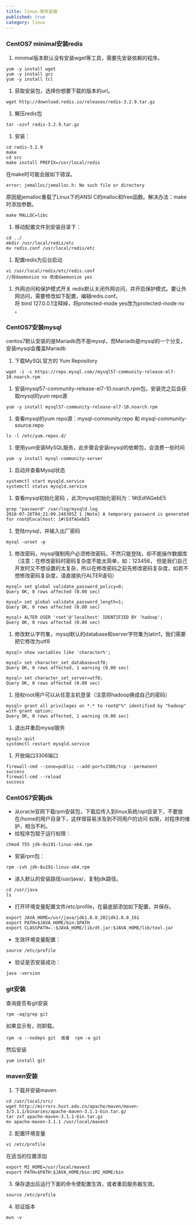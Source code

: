 ```yaml
---
title: linux-软件安装
published: true
category: linux
---
```



### CentOS7 minimal安装redis
1. minimal版本默认没有安装wget等工具，需要先安装依赖的程序。
```
yum -y install wget
yum -y install gcc
yum -y install tcl
```
1. 获取安装包，选择你想要下载的版本的url。
```
wget http://download.redis.io/releases/redis-3.2.9.tar.gz
```
1. 解压redis包
```
tar -xzvf redis-3.2.9.tar.gz
```
1. 安装：
```
cd redis-3.2.9
make
cd src
make install PREFIX=/usr/local/redis
```
在make时可能会报如下错误。
```
error: jemalloc/jemalloc.h: No such file or directory
```
原因是jemalloc重载了Linux下的ANSI C的malloc和free函数。解决办法：make时添加参数。
```
make MALLOC=libc
```


1. 移动配置文件到安装目录下：
```
cd ../
mkdir /usr/local/redis/etc
mv redis.conf /usr/local/redis/etc
```
1. 配置redis为后台启动
```
vi /usr/local/redis/etc/redis.conf 
//将daemonize no 改成daemonize yes
```
1. 外网访问和保护模式开关
redis默认关闭外网访问，并开启保护模式。要让外网访问，需要修改如下配置，编辑redis.conf。     
将 bind 127.0.0.1注释掉，将protected-mode yes改为protected-mode no 。

### CentOS7安装mysql
centos7默认安装的是Mariadb而不是mysql，而Mariadb是mysql的一个分支，安装mysql会覆盖Mariadb
1. 下载MySQL官方的 Yum Repository
```
wget -i -c https://repo.mysql.com//mysql57-community-release-el7-10.noarch.rpm 
```
1. 安装mysql57-community-release-el7-10.noarch.rpm包，安装完之后会获取mysql的yum repo源
```
yum -y install mysql57-community-release-el7-10.noarch.rpm
```
1. 查看mysql的yum repo源：mysql-community.repo 和 mysql-community-source.repo
```
ls -l /etc/yum.repos.d/
```
1. 使用yum安装MySQL服务，此步骤会安装mysql的依赖包，会浪费一些时间
```
yum -y install mysql-community-server
```
1. 启动并查看Mysql状态
```
systemctl start mysqld.service
systemctl status mysqld.service
```
1. 查看mysql初始化密码 ，此次mysql初始化密码为：1#(EdfAGebE5
```
grep "password" /var/log/mysqld.log
2018-07-26T04:21:09.246395Z 1 [Note] A temporary password is generated for root@localhost: 1#(EdfAGebE5
```
1. 登陆mysql，并输入出厂密码
```
mysql -uroot -p
```
1. 修改密码，mysql强制用户必须修改密码，不然只能登陆，却不能操作数据库（注意：在修改密码时密码复杂度不能太简单，如：123456，
但是我们自己开发时又不想设置的太复杂，所以在修改密码之前先修改密码复杂度，如若不想修改密码复杂度，请直接执行ALTER语句）
```
mysql> set global validate_password_policy=0;
Query OK, 0 rows affected (0.00 sec)
 
mysql> set global validate_password_length=1;
Query OK, 0 rows affected (0.00 sec)
 
mysql> ALTER USER 'root'@'localhost' IDENTIFIED BY 'hadoop';
Query OK, 0 rows affected (0.00 sec)
```
1. 修改默认字符集，mysql默认的database和server字符集为latin1，我们需要把它修改为utf8
```
mysql> show variables like 'character%';

mysql> set character_set_database=utf8;
Query OK, 0 rows affected, 1 warning (0.00 sec)
 
mysql> set character_set_server=utf8;
Query OK, 0 rows affected (0.00 sec)
```
1. 授权root用户可以从任意主机登录（注意将hadoop换成自己的密码）
```
mysql> grant all privileges on *.* to root@"%" identified by "hadoop" with grant option;
Query OK, 0 rows affected, 1 warning (0.00 sec)
```
1. 退出并重启mysql服务
```
mysql> quit
systemctl restart mysqld.service
```
1. 开放端口3306端口
```
firewall-cmd --zone=public --add-port=3306/tcp --permanent
success
firewall-cmd --reload
success
```
### CentOS7安装jdk
* 从oracle官网下载rpm安装包，下载后传入到linux系统/opt目录下，不要放在/home的用户目录下，这样很容易涉及到不同用户的访问
权限，对程序的维护，相当不利。
* 给程序包赋于运行权限：
```
chmod 755 jdk-8u191-linux-x64.rpm
```
* 安装rpm包：
```
rpm -ivh jdk-8u191-linux-x64.rpm
```
* 进入默认的安装路径/usr/java/，复制jdk路径。
```
cd /usr/java
ls
```
* 打开环境变量配置文件/etc/profile，在最底部添加如下配置，并保存。
```
export JAVA_HOME=/usr/java/jdk1.8.0_202jdk1.8.0_161
export PATH=$JAVA_HOME/bin:$PATH
export CLASSPATH=.:$JAVA_HOME/lib/dt.jar:$JAVA_HOME/lib/tool.jar
```
* 生效环境变量配置：
```
source /etc/profile
```
* 验证是否安装成功：
```
java -version
```
### git安装
查询是否有git安装
```
rpm -aq|grep git
```
如果显示有，则卸载。
```
rpm -e --nodeps git  或者  rpm -e git
```
然后安装
```
yum install git
```

### maven安装
1. 下载并安装maven
```
cd /usr/local/src/
wget http://mirrors.hust.edu.cn/apache/maven/maven-3/3.1.1/binaries/apache-maven-3.1.1-bin.tar.gz
tar zxf apache-maven-3.1.1-bin.tar.gz
mv apache-maven-3.1.1 /usr/local/maven3
```
2. 配置环境变量
```
vi /etc/profile
```
在适当的位置添加
```
export M2_HOME=/usr/local/maven3
export PATH=$PATH:$JAVA_HOME/bin:$M2_HOME/bin
```

3. 保存退出后运行下面的命令使配置生效，或者重启服务器生效。
```
source /etc/profile
```
4. 验证版本
```
mvn -v
```

